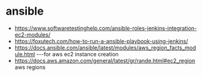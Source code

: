 # ansible
- https://www.softwaretestinghelp.com/ansible-roles-jenkins-integration-ec2-modules/
- https://foxutech.com/how-to-run-a-ansible-playbook-using-jenkins/
- https://docs.ansible.com/ansible/latest/modules/aws_region_facts_module.html ---for aws ec2 instance creation
- https://docs.aws.amazon.com/general/latest/gr/rande.html#ec2_region aws regions
